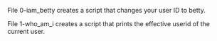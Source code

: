 File 0-iam_betty creates a script that changes your user ID to betty.

File 1-who_am_i creates a script that prints the effective userid of the current user.
